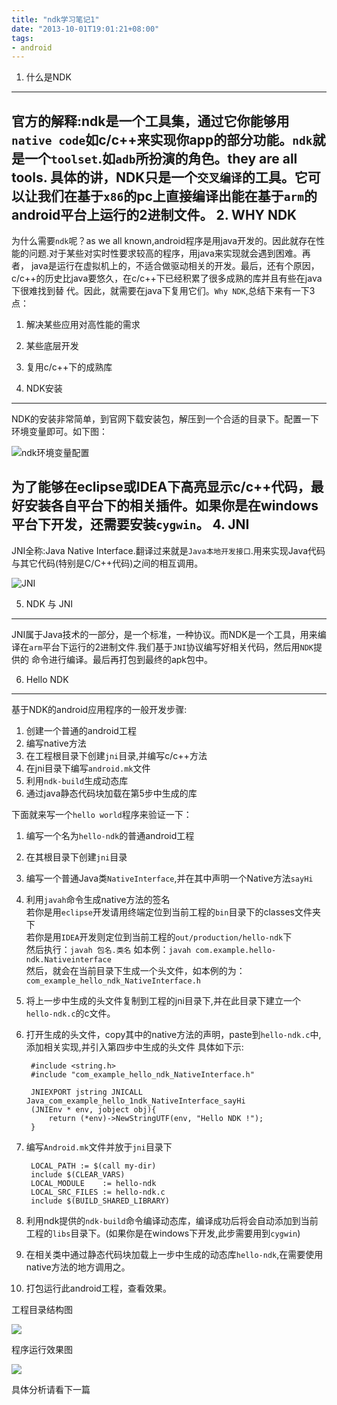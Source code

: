 ```yaml
---
title: "ndk学习笔记1"
date: "2013-10-01T19:01:21+08:00"
tags:
- android
---
```


1. 什么是NDK
---
官方的解释:ndk是一个工具集，通过它你能够用`native code`如c/c++来实现你app的部分功能。`ndk`就是一个`toolset`.如`adb`所扮演的角色。they are all tools.
具体的讲，NDK只是一个`交叉编译`的工具。它可以让我们在基于`x86`的pc上直接编译出能在基于`arm`的android平台上运行的2进制文件。<!--more-->
2. WHY NDK
---
为什么需要`ndk`呢？as we all known,android程序是用java开发的。因此就存在性能的问题.对于某些对实时性要求较高的程序，用java来实现就会遇到困难。再者，
java是运行在虚拟机上的，不适合做驱动相关的开发。最后，还有个原因，c/c++的历史比java要悠久，在c/c++下已经积累了很多成熟的库并且有些在java下很难找到替
代。因此，就需要在java下复用它们。`Why NDK`,总结下来有一下3点：

1. 解决某些应用对高性能的需求
2. 某些底层开发
3. 复用c/c++下的成熟库

3. NDK安装
---
NDK的安装非常简单，到官网下载安装包，解压到一个合适的目录下。配置一下环境变量即可。如下图：

![ndk环境变量配置](/images/posts/ndk1-env.png)

为了能够在eclipse或IDEA下高亮显示c/c++代码，最好安装各自平台下的相关插件。如果你是在windows平台下开发，还需要安装`cygwin`。
4. JNI
---
JNI全称:Java Native Interface.翻译过来就是`Java本地开发接口`.用来实现Java代码与其它代码(特别是C/C++代码)之间的相互调用。

![JNI](/images/posts/ndk1-jni.png)

5. NDK 与 JNI
---
JNI属于Java技术的一部分，是一个标准，一种协议。而NDK是一个工具，用来编译在`arm`平台下运行的2进制文件.我们基于`JNI`协议编写好相关代码，然后用`NDK`提供的
命令进行编译。最后再打包到最终的apk包中。

6. Hello NDK
---
基于NDK的android应用程序的一般开发步骤:

1. 创建一个普通的android工程
2. 编写native方法
3. 在工程根目录下创建`jni`目录,并编写c/c++方法
4. 在jni目录下编写`android.mk`文件
5. 利用`ndk-build`生成动态库
6. 通过java静态代码块加载在第5步中生成的库

下面就来写一个`hello world`程序来验证一下：

1. 编写一个名为`hello-ndk`的普通android工程
2. 在其根目录下创建`jni`目录
3. 编写一个普通Java类`NativeInterface`,并在其中声明一个Native方法`sayHi`
4. 利用`javah`命令生成native方法的签名<br>
 若你是用`eclipse`开发请用终端定位到当前工程的`bin`目录下的classes文件夹下<br>
 若你是用`IDEA`开发则定位到当前工程的`out/production/hello-ndk`下<br>
 然后执行：`javah 包名.类名` 如本例：`javah com.example.hello-ndk.Nativeinterface`	<br>
 然后，就会在当前目录下生成一个头文件，如本例的为：`com_example_hello_ndk_NativeInterface.h`<br>
5. 将上一步中生成的头文件复制到工程的jni目录下,并在此目录下建立一个`hello-ndk.c`的c文件。<br>
6. 打开生成的头文件，copy其中的native方法的声明，paste到`hello-ndk.c`中,添加相关实现,并引入第四步中生成的头文件
具体如下示:

		#include <string.h>
		#include "com_example_hello_ndk_NativeInterface.h"
		
		JNIEXPORT jstring JNICALL Java_com_example_hello_1ndk_NativeInterface_sayHi
  		(JNIEnv * env, jobject obj){
     		return (*env)->NewStringUTF(env, "Hello NDK !");
  		}
		
7. 编写`Android.mk`文件并放于`jni`目录下

		LOCAL_PATH := $(call my-dir)
		include $(CLEAR_VARS)
		LOCAL_MODULE    := hello-ndk
		LOCAL_SRC_FILES := hello-ndk.c
		include $(BUILD_SHARED_LIBRARY)
8. 利用ndk提供的`ndk-build`命令编译动态库，编译成功后将会自动添加到当前工程的`libs`目录下。(如果你是在windows下开发,此步需要用到`cygwin`)
9. 在相关类中通过静态代码块加载上一步中生成的动态库`hello-ndk`,在需要使用native方法的地方调用之。
10. 打包运行此android工程，查看效果。

工程目录结构图

![](/images/posts/ndk1-stru.png)

程序运行效果图

![](/images/posts/ndk1-run.png)

具体分析请看下一篇
